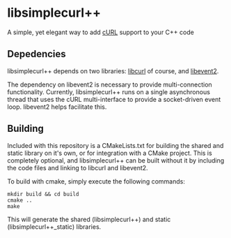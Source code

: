 # libsimplecurl++
A simple, yet elegant way to add [cURL](https://curl.haxx.se/libcurl/) support to your C++ code

## Depedencies
libsimplecurl++ depends on two libraries: [libcurl](https://curl.haxx.se/libcurl/) of course, and [libevent2](https://libevent.org/).

The dependency on libevent2 is necessary to provide multi-connection functionality. Currently, libsimplecurl++ runs on a single asynchronous thread that uses the cURL multi-interface to provide a socket-driven event loop. libevent2 helps facilitate this.

## Building
Included with this repository is a CMakeLists.txt for building the shared and static library on it's own, or for integration with a CMake project. This is completely optional, and libsimplecurl++ can be built without it by including the code files and linking to libcurl and libevent2.

To build with cmake, simply execute the following commands:
```
mkdir build && cd build
cmake ..
make
```

This will generate the shared (libsimplecurl++) and static (libsimplecurl++_static) libraries.
